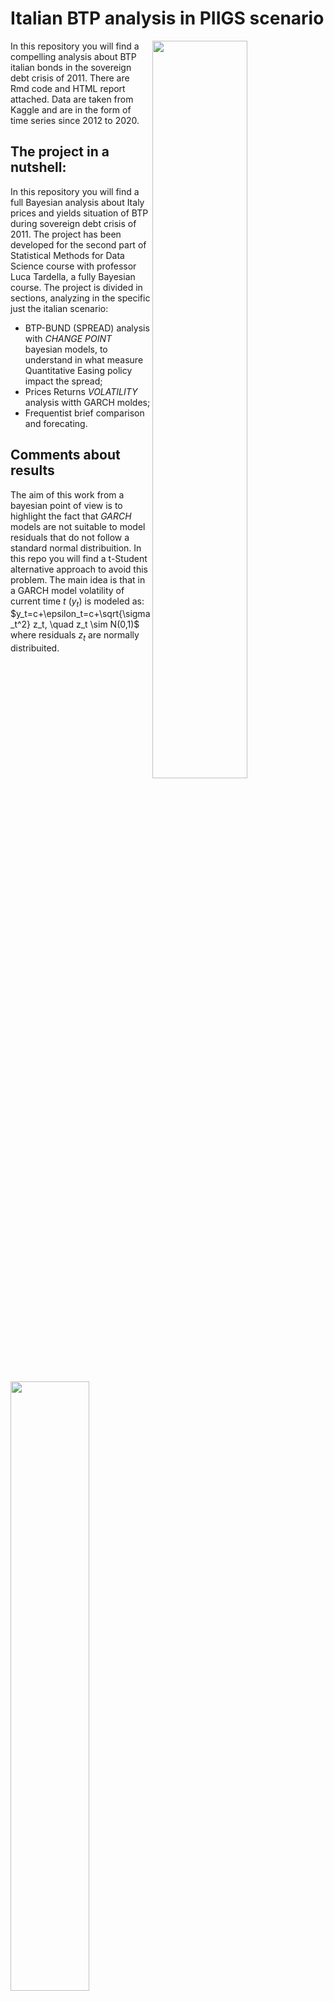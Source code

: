 # Italian BTP analysis in PIIGS scenario 
<img src="https://github.com/giuseppedipoce/Italian-BTP-analysis-in-PIIGS-scenario/assets/114066138/85dc00a7-df95-48ee-9eb0-6542c8ab8c13" width=55% height=55% align="right">
In this repository you will find a compelling analysis about BTP italian bonds in the sovereign debt crisis of 2011.
There are Rmd code and HTML report attached.
Data are taken from Kaggle and are in the form of time series since 2012 to 2020.

## The project in a nutshell:

In this repository you will find a full Bayesian analysis about Italy prices and yields situation of BTP during sovereign debt crisis of 2011.
The project has been developed for the second part of Statistical Methods for Data Science course with professor Luca Tardella, a fully Bayesian course.
The project is divided in sections, analyzing in the specific just the italian scenario:
- BTP-BUND (SPREAD) analysis with *CHANGE POINT* bayesian models, to understand in what measure Quantitative Easing policy impact the spread;
- Prices Returns *VOLATILITY* analysis witth GARCH moldes;
- Frequentist brief comparison and forecating.

## Comments about results
The aim of this work from a bayesian point of view is to highlight the fact that *GARCH* models are not suitable to model residuals that do not follow a standard normal distribuition.
In this repo you will find a t-Student alternative approach to avoid this problem.
The main idea is that in a GARCH model volatility of current time $t$ ($y_t$) is modeled as:
$y_t=c+\epsilon_t=c+\sqrt{\sigma_t^2} z_t, \quad z_t \sim N(0,1)$
where residuals $z_t$ are normally distribuited.




<img src="https://github.com/giuseppedipoce/Italian-BTP-analysis-in-PIIGS-scenario/assets/114066138/035a2d97-2e9d-44b9-b3ab-3dd92e27ade3" width=50% height=50% align="center">

As you can notice from the qq-plot above tails of $z_t$ are far from a normal distribution.
Here we will apply a t-Student distribution to model residuals with a given number od degree fo freedoms.

Don't esitate to get in touch for clarifications and collaboration about it.
- Giuseppe Di Poce ([Linkedin](https://www.linkedin.com/in/giuseppe-di-poce-82a4ba14a/) - [Github](https://github.com/))

## Used technologies
![RStudio](https://img.shields.io/badge/RStudio-4285F4?style=for-the-badge&logo=rstudio&logoColor=white)
![R](https://img.shields.io/badge/r-%23276DC3.svg?style=for-the-badge&logo=r&logoColor=white)

